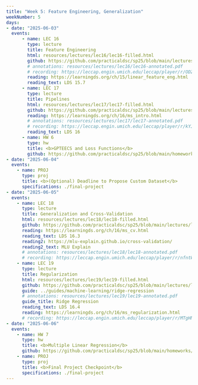 ```yaml
---
title: "Week 5: Feature Engineering, Generalization"
weekNumber: 5
days:
- date: "2025-06-03"
  events:
      - name: LEC 16
        type: lecture
        title: Feature Engineering
        html: resources/lectures/lec16/lec16-filled.html
        github: https://github.com/practicaldsc/sp25/blob/main/lectures/lec16/
        # annotations: resources/lectures/lec16/lec16-annotated.pdf
        # recording: https://leccap.engin.umich.edu/leccap/player/r/ODZGzR
        reading: https://learningds.org/ch/15/linear_feature_eng.html
        reading_text: LDS 15.7
      - name: LEC 17
        type: lecture
        title: Pipelines
        html: resources/lectures/lec17/lec17-filled.html
        github: https://github.com/practicaldsc/sp25/blob/main/lectures/lec17/
        reading: https://learningds.org/ch/16/ms_intro.html
        # annotations: resources/lectures/lec17/lec17-annotated.pdf
        # recording: https://leccap.engin.umich.edu/leccap/player/r/kYJ2ap
        reading_text: LDS 16
      - name: HW 6
        type: hw
        title: <b>GPTEECS and Loss Functions</b>
        github: https://github.com/practicaldsc/sp25/blob/main/homeworks/hw06/hw06.ipynb
- date: "2025-06-04"
  events:
    - name: PROJ
      type: proj
      title: <b>(Optional) Deadline to Propose Custom Dataset</b>
      specifications: ./final-project
- date: "2025-06-05"
  events:
    - name: LEC 18
      type: lecture
      title: Generalization and Cross-Validation
      html: resources/lectures/lec18/lec18-filled.html
      github: https://github.com/practicaldsc/sp25/blob/main/lectures/lec18/
      reading: https://learningds.org/ch/16/ms_cv.html
      reading_text: LDS 16.3
      reading2: https://mlu-explain.github.io/cross-validation/
      reading2_text: MLU Explain
      # annotations: resources/lectures/lec18/lec18-annotated.pdf
      # recording: https://leccap.engin.umich.edu/leccap/player/r/nfntWB
    - name: LEC 19
      type: lecture
      title: Regularization
      html: resources/lectures/lec19/lec19-filled.html
      github: https://github.com/practicaldsc/sp25/blob/main/lectures/lec19/
      guide: ../guides/machine-learning/ridge-regression
      # annotations: resources/lectures/lec19/lec19-annotated.pdf
      guide_title: Ridge Regression
      reading_text: LDS 16.4
      reading: https://learningds.org/ch/16/ms_regularization.html
      # recording: https://leccap.engin.umich.edu/leccap/player/r/MTgHNh
- date: "2025-06-06"
  events:
    - name: HW 7
      type: hw
      title: <b>Multiple Linear Regression</b>
      github: https://github.com/practicaldsc/sp25/blob/main/homeworks/hw07/hw07.ipynb
    - name: PROJ
      type: proj
      title: <b>Final Project Checkpoint</b>
      specifications: ./final-project
---
```

  
